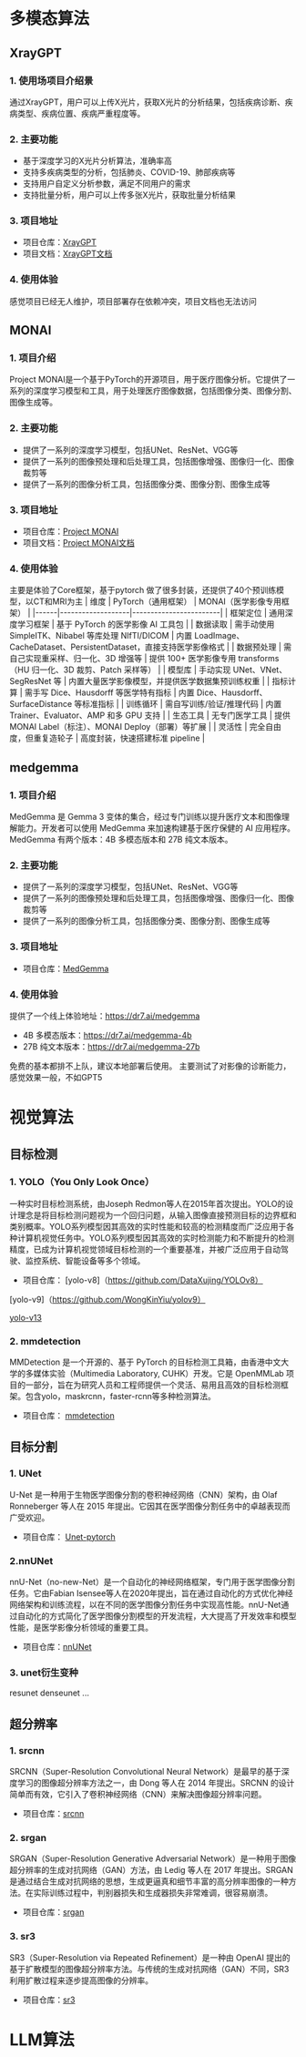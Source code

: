 # 多模态算法
## XrayGPT
### 1. 使用场项目介绍景
通过XrayGPT，用户可以上传X光片，获取X光片的分析结果，包括疾病诊断、疾病类型、疾病位置、疾病严重程度等。
### 2. 主要功能
- 基于深度学习的X光片分析算法，准确率高
- 支持多疾病类型的分析，包括肺炎、COVID-19、肺部疾病等
- 支持用户自定义分析参数，满足不同用户的需求
- 支持批量分析，用户可以上传多张X光片，获取批量分析结果
### 3. 项目地址
- 项目仓库：[XrayGPT](https://github.com/yourusername/XrayGPT)
- 项目文档：[XrayGPT文档](https://yourusername.github.io/XrayGPT/)
### 4. 使用体验
感觉项目已经无人维护，项目部署存在依赖冲突，项目文档也无法访问

## MONAI
### 1. 项目介绍
Project MONAI是一个基于PyTorch的开源项目，用于医疗图像分析。它提供了一系列的深度学习模型和工具，用于处理医疗图像数据，包括图像分类、图像分割、图像生成等。
### 2. 主要功能
- 提供了一系列的深度学习模型，包括UNet、ResNet、VGG等
- 提供了一系列的图像预处理和后处理工具，包括图像增强、图像归一化、图像裁剪等
- 提供了一系列的图像分析工具，包括图像分类、图像分割、图像生成等
### 3. 项目地址
- 项目仓库：[Project MONAI](https://github.com/Project-MONAI/MONAI)
- 项目文档：[Project MONAI文档](https://docs.monai.io/en/latest/)
### 4. 使用体验
主要是体验了Core框架，基于pytorch 做了很多封装，还提供了40个预训练模型，以CT和MRI为主
| 维度 | PyTorch（通用框架） | MONAI（医学影像专用框架） |
|------|-------------------|------------------------|
| 框架定位 | 通用深度学习框架 | 基于 PyTorch 的医学影像 AI 工具包 |
| 数据读取 | 需手动使用 SimpleITK、Nibabel 等库处理 NIfTI/DICOM | 内置 LoadImage、CacheDataset、PersistentDataset，直接支持医学影像格式 |
| 数据预处理 | 需自己实现重采样、归一化、3D 增强等 | 提供 100+ 医学影像专用 transforms（HU 归一化、3D 裁剪、Patch 采样等） |
| 模型库 | 手动实现 UNet、VNet、SegResNet 等 | 内置大量医学影像模型，并提供医学数据集预训练权重 |
| 指标计算 | 需手写 Dice、Hausdorff 等医学特有指标 | 内置 Dice、Hausdorff、SurfaceDistance 等标准指标 |
| 训练循环 | 需自写训练/验证/推理代码 | 内置 Trainer、Evaluator、AMP 和多 GPU 支持 |
| 生态工具 | 无专门医学工具 | 提供 MONAI Label（标注）、MONAI Deploy（部署）等扩展 |
| 灵活性 | 完全自由度，但重复造轮子 | 高度封装，快速搭建标准 pipeline |

## medgemma
### 1. 项目介绍
MedGemma 是 Gemma 3 变体的集合，经过专门训练以提升医疗文本和图像理解能力。开发者可以使用 MedGemma 来加速构建基于医疗保健的 AI 应用程序。MedGemma 有两个版本：4B 多模态版本和 27B 纯文本版本。
### 2. 主要功能
- 提供了一系列的深度学习模型，包括UNet、ResNet、VGG等
- 提供了一系列的图像预处理和后处理工具，包括图像增强、图像归一化、图像裁剪等
- 提供了一系列的图像分析工具，包括图像分类、图像分割、图像生成等
### 3. 项目地址
- 项目仓库：[MedGemma](https://github.com/Google-Health/medgemma)
### 4. 使用体验
提供了一个线上体验地址：https://dr7.ai/medgemma
- 4B 多模态版本：https://dr7.ai/medgemma-4b
- 27B 纯文本版本：https://dr7.ai/medgemma-27b

免费的基本都排不上队，建议本地部署后使用。
主要测试了对影像的诊断能力，感觉效果一般，不如GPT5
# 视觉算法
## 目标检测
### 1. YOLO（You Only Look Once）
一种实时目标检测系统，由Joseph Redmon等人在2015年首次提出。YOLO的设计理念是将目标检测问题视为一个回归问题，从输入图像直接预测目标的边界框和类别概率。YOLO系列模型因其高效的实时性能和较高的检测精度而广泛应用于各种计算机视觉任务中。YOLO系列模型因其高效的实时检测能力和不断提升的检测精度，已成为计算机视觉领域目标检测的一个重要基准，并被广泛应用于自动驾驶、监控系统、智能设备等多个领域。
- 项目仓库：
[yolo-v8]（https://github.com/DataXujing/YOLOv8）

[yolo-v9]（https://github.com/WongKinYiu/yolov9）

[yolo-v13](https://github.com/iMoonLab/yolov13)

### 2. mmdetection
MMDetection 是一个开源的、基于 PyTorch 的目标检测工具箱，由香港中文大学的多媒体实验（Multimedia Laboratory, CUHK）开发。它是 OpenMMLab 项目的一部分，旨在为研究人员和工程师提供一个灵活、易用且高效的目标检测框架。包含yolo，maskrcnn，faster-rcnn等多种检测算法。
- 项目仓库：
[mmdetection](https://github.com/open-mmlab/mmdetection)

## 目标分割
### 1. UNet
U-Net 是一种用于生物医学图像分割的卷积神经网络（CNN）架构，由 Olaf Ronneberger 等人在 2015 年提出。它因其在医学图像分割任务中的卓越表现而广受欢迎。
- 项目仓库：
[Unet-pytorch](https://github.com/milesial/Pytorch-UNet)
### 2.nnUNet
nnU-Net（no-new-Net）是一个自动化的神经网络框架，专门用于医学图像分割任务。它由Fabian Isensee等人在2020年提出，旨在通过自动化的方式优化神经网络架构和训练流程，以在不同的医学图像分割任务中实现高性能。nnU-Net通过自动化的方式简化了医学图像分割模型的开发流程，大大提高了开发效率和模型性能，是医学影像分析领域的重要工具。
- 项目仓库：[nnUNet](https://github.com/MIC-DKFZ/nnUNet) 

### 3. unet衍生变种
resunet
denseunet
... 

## 超分辨率
### 1. srcnn
SRCNN（Super-Resolution Convolutional Neural Network）是最早的基于深度学习的图像超分辨率方法之一，由 Dong 等人在 2014 年提出。SRCNN 的设计简单而有效，它引入了卷积神经网络（CNN）来解决图像超分辨率问题。
- 项目仓库：[srcnn](https://github.com/yjn870/SRCNN-pytorch) 
### 2. srgan
SRGAN（Super-Resolution Generative Adversarial Network）是一种用于图像超分辨率的生成对抗网络（GAN）方法，由 Ledig 等人在 2017 年提出。SRGAN 是通过结合生成对抗网络的思想，生成更逼真和细节丰富的高分辨率图像的一种方法。在实际训练过程中，判别器损失和生成器损失非常难调，很容易崩溃。
- 项目仓库：[srgan](https://github.com/leftthomas/SRGAN) 
### 3. sr3
SR3（Super-Resolution via Repeated Refinement）是一种由 OpenAI 提出的基于扩散模型的图像超分辨率方法。与传统的生成对抗网络（GAN）不同，SR3 利用扩散过程来逐步提高图像的分辨率。
- 项目仓库：[sr3](https://github.com/Janspiry/Image-Super-Resolution-via-Iterative-Refinement) 

# LLM算法